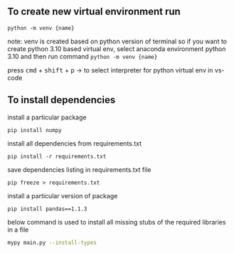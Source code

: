 ## To create new virtual environment run

`python -m venv {name}`

note: venv is created based on python version of terminal
so if you want to create python 3.10 based virtual env,
select anaconda environment python 3.10 and then run command `python -m venv {name}`

press <kbd>cmd</kbd> + <kbd>shift</kbd> + <kbd>p</kbd> -> to select interpreter for python virtual env in vs-code

## To install dependencies

install a particular package

`pip install numpy`

install all dependencies from requirements.txt

`pip install -r requirements.txt`

save dependencies listing in requirements.txt file

`pip freeze > requirements.txt`

install a particular version of package

`pip install pandas==1.1.3`

below command is used to install all missing stubs of the required libraries in a file

```sh
mypy main.py --install-types
```
